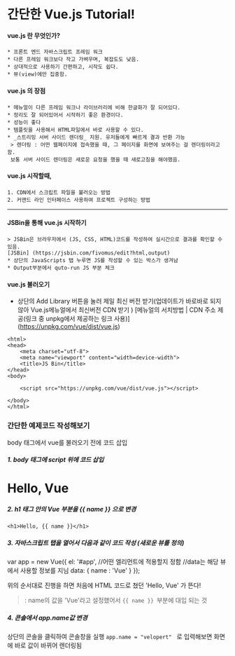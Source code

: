 # 간단한 Vue.js Tutorial!

#### vue.js 란 무엇인가?
    * 프론트 엔드 자바스크립트 프레임 워크
    * 다른 프레임 워크보다 작고 가벼우며, 복잡도도 낮음. 
    * 상대적으로 사용하기 간편하고, 시작도 쉽다.
    * 뷰(view)에만 집중함.

#### vue.js 의 장점
    * 메뉴얼이 다른 프레임 워크나 라이브러리에 비해 한글화가 잘 되어있다.
    * 정리도 잘 되어있어서 시작하기 좋은 환경이다.
    * 성능이 좋다
    * 템플릿을 사용해서 HTML파일에서 바로 사용할 수 있다.
    * _스트리밍 서버 사이드 렌더링_ 지원. 유저들에게 빠르게 결과 반환 가능
     > 렌더링 : 어떤 웹페이지에 접속했을 때, 그 페이지를 화면에 보여주는 걸 렌더링이라고 함.
     보통 서버 사이드 렌더링은 새로운 요청을 했을 때 새로고침을 해야했음. 

#### vue.js 시작할때,
    1. CDN에서 스크립트 파일을 불러오는 방법
    2. 커맨드 라인 인터페이스 사용하여 프로젝트 구성하는 방법

*   *   *
#### JSBin을 통해 vue.js 시작하기
    > JSBin은 브라우저에서 (JS, CSS, HTML)코드를 작성하여 실시간으로 결과를 확인할 수 있음.
    [JSBin] (https://jsbin.com/fivomus/edit?html,output)
    * 상단의 JavaScripts 탭 누루면 JS를 작성할 수 있는 박스가 생겨남
    * Output부분에서 quto-run JS 부분 체크
    
#### vue.js 불러오기
* 상단의 Add Library 버튼을 눌러 제일 최신 버전 받기(업데이트가 바로바로 되지 않아 Vue.js메뉴얼에서 최신버전 CDN 받기 )
[메뉴얼의 서치방법 | CDN 주소 제공(링크 중 unpkg에서 제공하는 링크 사용)] (https://unpkg.com/vue/dist/vue.js)
   
 <!DOCTYPE html>
    <html>
    <head>
        <meta charset="utf-8">
        <meta name="viewport" content="width=device-width">
        <title>JS Bin</title>
    </head>
    <body>

        <script src="https://unpkg.com/vue/dist/vue.js"></script>
  
    </body>
    </html>

### 간단한 예제코드 작성해보기
body 태그에서 vue를 불러오기 전에 코드 삽입

##### 1. body 태그에 script 위에 코드 삽입

   <div id = "app">
    <h1>Hello, Vue</h1>
    <div>


##### 2. h1 태그 안의 Vue 부분을 {{ name }} 으로 변경
   
    <h1>Hello, {{ name }}</h1>


##### 3. 자바스크립트 탭을 열어서 다음과 같이 코드 작성 (새로운 뷰를 정의)
<Java Script>
   var app = new Vue({
      el: '#app', //어떤 엘리먼트에 적용할지 정함
                  //data는 해당 뷰에서 사용할 정보를 지님
      data: {
      name : 'Vue'
      }
   });


위의 순서대로 진행을 하면 처음에 HTML 코드로 쳤던 'Hello, Vue' 가 뜬다!
> : name의 값을 'Vue'라고 설정했어서 `{{ name }} `부분에 대입 되는 것

##### 4. 콘솔에서 app.name값 변경
상단의 콘솔을 클릭하여 콘솔창을 실행
`app.name = "velopert" ` 로 입력해보면 화면에 바로 값이 바뀌어 렌더링됨

